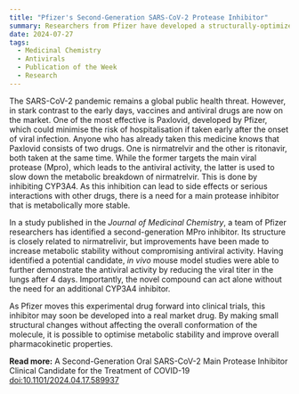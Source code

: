 ```yaml
---
title: "Pfizer's Second-Generation SARS-CoV-2 Protease Inhibitor"  
summary: Researchers from Pfizer have developed a structurally-optimized SARS-CoV-2 main protease inhibitor with improved metabolic stability compared to nirmatrelvir which is now in clinical trials.
date: 2024-07-27
tags:
  - Medicinal Chemistry
  - Antivirals
  - Publication of the Week
  - Research
---
```


The SARS-CoV-2 pandemic remains a global public health threat. However, in stark contrast to the early days, vaccines and antiviral drugs are now on the market. One of the most effective is Paxlovid, developed by Pfizer, which could minimise the risk of hospitalisation if taken early after the onset of viral infection. Anyone who has already taken this medicine knows that Paxlovid consists of two drugs. One is nirmatrelvir and the other is ritonavir, both taken at the same time. While the former targets the main viral protease (Mpro), which leads to the antiviral activity, the latter is used to slow down the metabolic breakdown of nirmatrelvir. This is done by inhibiting CYP3A4. As this inhibition can lead to side effects or serious interactions with other drugs, there is a need for a main protease inhibitor that is metabolically more stable.

In a study published in the *Journal of Medicinal Chemistry*, a team of Pfizer researchers has identified a second-generation MPro inhibitor. Its structure is closely related to nirmatrelivir, but improvements have been made to increase metabolic stability without compromising antiviral activity. Having identified a potential candidate, *in vivo* mouse model studies were able to further demonstrate the antiviral activity by reducing the viral titer in the lungs after 4 days. Importantly, the novel compound can act alone without the need for an additional CYP3A4 inhibitor.

As Pfizer moves this experimental drug forward into clinical trials, this inhibitor may soon be developed into a real market drug. By making small structural changes without affecting the overall conformation of the molecule, it is possible to optimise metabolic stability and improve overall pharmacokinetic properties.

**Read more:** A Second-Generation Oral SARS-CoV-2 Main Protease Inhibitor Clinical Candidate for the Treatment of COVID-19 [doi:10.1101/2024.04.17.589937](https://doi.org/10.1101/2024.04.17.589937)